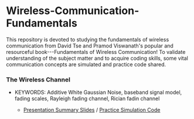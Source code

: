 # Wireless-Communication-Fundamentals
This repository is devoted to studying the fundamentals of wireless communication from David Tse and Pramod Viswanath's popular and resourceful book---Fundamentals of Wireless Communication!
To validate understanding of the subject matter and to acquire coding skills, some vital communication concepts are simulated and practice code shared.

###  The Wireless Channel
- KEYWORDS: Additive White Gaussian Noise, baseband signal model, fading scales, Rayleigh fading channel, Rician fadin channel

  - [Presentation Summary Slides](https://docs.google.com/presentation/d/1hu0Q2vIGhoO03nxhtWGziEIavmj33q4T/edit#slide=id.p2) / [Practice Simulation Code](https://github.com/ekwao9/Wireless-Communication-Paper-Review/blob/main/Simulation%20Practice%20Code/collision_probability.m)



